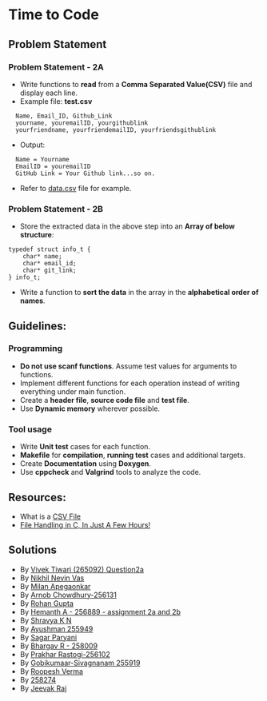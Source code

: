 # Time to Code

## Problem Statement

### Problem Statement - 2A
* Write functions to **read** from a **Comma Separated Value(CSV)** file and display each line.
* Example file: **test.csv**
```
  Name, Email_ID, Github_Link
  yourname, youremailID, yourgithublink
  yourfriendname, yourfriendemailID, yourfriendsgithublink
```
* Output:
```
  Name = Yourname
  EmailID = youremailID
  GitHub Link = Your Github link...so on.
```
* Refer to [data.csv](data.csv) file for example.

### Problem Statement - 2B
* Store the extracted data in the above step into an **Array of below structure**:
```
typedef struct info_t {
    char* name;
    char* email_id;
    char* git_link;
} info_t;
```
* Write a function to **sort the data** in the array in the **alphabetical order of names**.

## Guidelines:
### Programming
* **Do not use scanf functions**. Assume test values for arguments to functions.
* Implement different functions for each operation instead of writing everything under main function.
* Create a **header file**,  **source code file** and **test file**.
* Use **Dynamic memory** wherever possible.

### Tool usage
* Write **Unit test** cases for each function.
* **Makefile** for **compilation**, **running test** cases and additional targets.
* Create **Documentation** using **Doxygen**.
* Use **cppcheck** and **Valgrind** tools to analyze the code.


## Resources:
* What is a [CSV File](https://www.howtogeek.com/348960/what-is-a-csv-file-and-how-do-i-open-it/)
* [File Handling in C, In Just A Few Hours!](https://aticleworld.com/file-handling-in-c/)


## Solutions
* By [Vivek Tiwari (265092) Question2a](https://github.com/Tiwari007/L-T-Week-Modules/tree/master/Week%203)
* By [Nikhil Nevin Vas](https://github.com/nikhilvas123/MiniProject_Template/tree/solution_2a/Example_Programs/programming_concpets/Questions_2a)
* By [Milan Apegaonkar](https://github.com/255934/Q_2_sol/tree/master)
* By [Arnob Chowdhury-256131](https://github.com/arc-arnob/LnT-Assignments/tree/master/Questions_2a)
* By [Rohan Gupta](https://github.com/256018/Question2)
* By [Hemanth A - 256889 - assignment 2a and 2b](https://github.com/hemanth-asapu/demoproj1/tree/main/assignment_2a_2b)
* By [Shravya K N](https://github.com/28-shravya/Solution-for-Question2a-StepIn.git)
* By [Ayushman 255949](https://github.com/255949/CSV_Read)
* By [Sagar Paryani](https://github.com/ParyaniSagar/Data-from-CSV-File)
* By [Bhargav R - 258009](https://github.com/bgvmysore/csv_struct_ltts_stepin)
* By [Prakhar Rastogi-256102](https://github.com/PrakharRastogi123/LTTS_TimeToCode_Assesment/tree/main/Question_2a_2b_Soln)
* By [Gobikumaar-Sivagnanam 255919](https://github.com/Gobikumaar-Sivagnanam/Learnings-Week-3)
* By [Roopesh Verma](https://github.com/Roopesh16/2a-2b.git)
* By [258274](https://github.com/Ankana9910/Begin.git)
* By [Jeevak Raj](https://github.com/JeevakRaj/LTTS_Stepin_Exercises/tree/main/Question_2a_array_of_structures)
